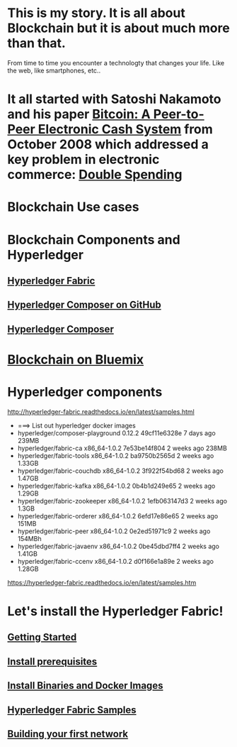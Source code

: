 # This is my story. It is all about Blockchain but it is about much more than that.
From time to time you encounter a technologty that changes your life. Like the web, like smartphones, etc..

# It all started with Satoshi Nakamoto and his paper [Bitcoin: A Peer-to-Peer Electronic Cash System](https://bitcoin.org/bitcoin.pdf) from October 2008 which addressed a key problem in electronic commerce: [Double Spending](http://www.investopedia.com/terms/d/doublespending.asp)

# Blockchain Use cases

# Blockchain Components and Hyperledger
## [Hyperledger Fabric](https://github.com/hyperledger/fabric)
## [Hyperledger Composer on GitHub](https://github.com/hyperledger/composer)
## [Hyperledger Composer](https://hyperledger.github.io/composer/)

# [Blockchain on Bluemix](https://console.bluemix.net/catalog/services/blockchain/)

# Hyperledger components
 http://hyperledger-fabric.readthedocs.io/en/latest/samples.html

* ===> List out hyperledger docker images
* hyperledger/composer-playground   0.12.2              49cf11e6328e        7 days ago          239MB
* hyperledger/fabric-ca             x86_64-1.0.2        7e53be14f804        2 weeks ago         238MB
* hyperledger/fabric-tools          x86_64-1.0.2        ba9750b2565d        2 weeks ago         1.33GB
* hyperledger/fabric-couchdb        x86_64-1.0.2        3f922f54bd68        2 weeks ago         1.47GB
* hyperledger/fabric-kafka          x86_64-1.0.2        0b4b1d249e65        2 weeks ago         1.29GB
* hyperledger/fabric-zookeeper      x86_64-1.0.2        1efb063147d3        2 weeks ago         1.3GB
* hyperledger/fabric-orderer        x86_64-1.0.2        6efd17e86e65        2 weeks ago         151MB
* hyperledger/fabric-peer           x86_64-1.0.2        0e2ed51971c9        2 weeks ago         154MBh
* hyperledger/fabric-javaenv        x86_64-1.0.2        0be45dbd7ff4        2 weeks ago         1.41GB
* hyperledger/fabric-ccenv          x86_64-1.0.2        d0f166e1a89e        2 weeks ago         1.28GB

https://hyperledger-fabric.readthedocs.io/en/latest/samples.htm


# Let's install the Hyperledger Fabric!
## [Getting Started](http://hyperledger-fabric.readthedocs.io/en/latest/getting_started.html)
## [Install prerequisites](http://hyperledger-fabric.readthedocs.io/en/latest/getting_started.html#install-prerequisites)
## [Install Binaries and Docker Images](http://hyperledger-fabric.readthedocs.io/en/latest/getting_started.html#install-binaries-and-docker-images)
## [Hyperledger Fabric Samples](http://hyperledger-fabric.readthedocs.io/en/latest/getting_started.html#hyperledger-fabric-samples)
## [Building your first network](http://hyperledger-fabric.readthedocs.io/en/latest/build_network.html)
